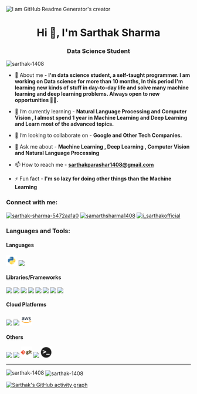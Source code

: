 ![I am GitHub Readme Generator's creator](https://media-exp3.licdn.com/dms/image/C5616AQE5l8xALhO0_w/profile-displaybackgroundimage-shrink_350_1400/0/1617972955533?e=1629936000&v=beta&t=9KRpUMAUtD7fZJvFi7yBaDgqVKoR5RDoiiesw49hqiw)

<h1 align="center">Hi 👋, I'm Sarthak Sharma</h1>
<h3 align="center">Data Science Student</h3>

<p align="left"> <img src="https://komarev.com/ghpvc/?username=sarthak-1408&label=Profile%20views&color=0e75b6&style=flat" alt="sarthak-1408" /> </p>

- 🤚 About me - **I'm data science student, a self-taught programmer. I am working on Data science for more than 10 months, In this period I'm learning new kinds of stuff in day-to-day life and solve many machine learning and deep learning problems. Always open to new opportunities 🙋‍♂️.**

- 🌱 I’m currently learning - **Natural Language Processing and Computer Vision , I almost spend 1 year in Machine Learning and Deep Learning and Learn most of the advanced topics.**

- 👯 I’m looking to collaborate on - **Google and Other Tech Companies.**

- 💬 Ask me about - **Machine Learning , Deep Learning , Computer Vision and Natural Language Processing**

- 📫 How to reach me - **sarthakparashar1408@gmail.com**

- ⚡ Fun fact - **I'm so lazy for doing other things than the Machine Learning**

<h3 align="left">Connect with me:</h3>
<p align="left">
<a href="https://linkedin.com/in/sarthak-sharma-5472aa1a0" target="blank"><img align="center" src="https://raw.githubusercontent.com/rahuldkjain/github-profile-readme-generator/master/src/images/icons/Social/linked-in-alt.svg" alt="sarthak-sharma-5472aa1a0" height="30" width="40" /></a>
<a href="https://kaggle.com/samarthsharma1408" target="blank"><img align="center" src="https://raw.githubusercontent.com/rahuldkjain/github-profile-readme-generator/master/src/images/icons/Social/kaggle.svg" alt="samarthsharma1408" height="30" width="40" /></a>
<a href="https://instagram.com/i_sarthakofficial" target="blank"><img align="center" src="https://raw.githubusercontent.com/rahuldkjain/github-profile-readme-generator/master/src/images/icons/Social/instagram.svg" alt="i_sarthakofficial" height="30" width="40" /></a>
</p>


<h3 align="left">Languages and Tools:</h3>

#### Languages
<code><img height="30" src="https://raw.githubusercontent.com/github/explore/80688e429a7d4ef2fca1e82350fe8e3517d3494d/topics/python/python.png"></code>
<code><img height="30" src="https://cdn.iconscout.com/icon/free/png-512/c-programming-569564.png"></code>

#### Libraries/Frameworks
<code><img height="30" src="https://upload.wikimedia.org/wikipedia/commons/thumb/0/05/Scikit_learn_logo_small.svg/1280px-Scikit_learn_logo_small.svg.png"></code>
<code><img height="30" src="https://numpy.org/images/logos/numpy.svg"></code>
<code><img height="30" src="https://upload.wikimedia.org/wikipedia/commons/thumb/2/22/Pandas_mark.svg/1200px-Pandas_mark.svg.png"></code>
<code><img height="30" src="https://upload.wikimedia.org/wikipedia/commons/thumb/8/84/Matplotlib_icon.svg/1200px-Matplotlib_icon.svg.png"></code>
<code><img height="30" src="https://www.pngitem.com/pimgs/m/31-310639_pytorch-logo-png-transparent-png.png"></code>
<code><img height="30" src="https://upload.wikimedia.org/wikipedia/commons/thumb/2/2d/Tensorflow_logo.svg/1200px-Tensorflow_logo.svg.png"></code>
<code><img height="30" src="https://ih1.redbubble.net/image.405700150.0170/st,small,507x507-pad,600x600,f8f8f8.u5.jpg"></code>
<code><img height="30" src="https://docs.streamlit.io/en/0.79.0/_static/favicon.png"></code>

#### Cloud Platforms
<code><img height="30" src="https://colab.research.google.com/img/colab_favicon_256px.png"></code>
<code><img height="30" src="https://image.flaticon.com/icons/png/512/873/873120.png"></code>
<code><img height="30" src="https://raw.githubusercontent.com/github/explore/80688e429a7d4ef2fca1e82350fe8e3517d3494d/topics/aws/aws.png"></code>


#### Others
<code><img height="30" src="https://upload.wikimedia.org/wikipedia/commons/thumb/9/9a/Visual_Studio_Code_1.35_icon.svg/1024px-Visual_Studio_Code_1.35_icon.svg.png"></code>
<code><img height="30" src="https://www.psych.mcgill.ca/labs/mogillab/anaconda2/pkgs/anaconda-navigator-1.4.3-py27_0/lib/python2.7/site-packages/anaconda_navigator/static/images/anaconda-icon-1024x1024.png"></code>
<code><img height="30" src="https://raw.githubusercontent.com/github/explore/80688e429a7d4ef2fca1e82350fe8e3517d3494d/topics/git/git.png"></code>
<code><img height="30" src="https://www.docker.com/sites/default/files/d8/2019-07/vertical-logo-monochromatic.png"></code>
<code><img height="30" src="https://raw.githubusercontent.com/github/explore/80688e429a7d4ef2fca1e82350fe8e3517d3494d/topics/terminal/terminal.png"></code>

---

<p><img align="left" src="https://github-readme-stats.vercel.app/api/top-langs?username=sarthak-1408&show_icons=true&locale=en&layout=compact" alt="sarthak-1408" /></p>

<p>&nbsp;<img align="center" src="https://github-readme-stats.vercel.app/api?username=sarthak-1408&show_icons=true&locale=en" alt="sarthak-1408" /></p>

[![Sarthak's GitHub activity graph](https://activity-graph.herokuapp.com/graph?username=Sarthak-1408&theme=react-dark&hide_border=true)](https://github.com/Sarthak-1408/)
